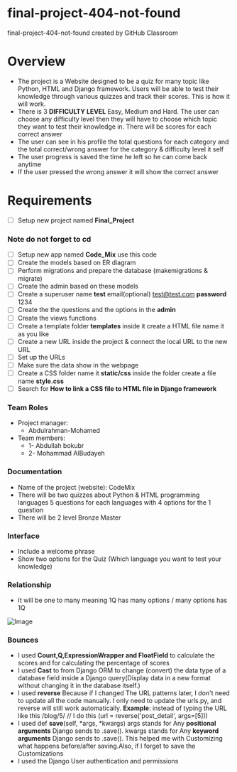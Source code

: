# final-project-404-not-found
final-project-404-not-found created by GitHub Classroom
# Overview
 - The project is a Website designed to be a quiz for many topic like Python, HTML and Django framework. Users will be able to test their knowledge through various quizzes and track their scores. This is how it will work.
 - There is 3 **DIFFICULTY LEVEL** Easy, Medium and Hard. The user can choose any difficulty level then they will have to choose which topic they want to test their knowledge in. There will be scores for each correct answer 
 - The user can see in his profile the total questions for each category and the total correct/wrong answer for the category & difficulty level it self 
 - The user progress is saved the time he left so he can come back anytime
 - If the user pressed the wrong answer it will show the correct answer 
# Requirements 
 - [ ] Setup new project named **Final_Project**
 ### Note do not forget to cd 
 - [ ] Setup new app named **Code_Mix** use this code
 - [ ] Create the models based on ER diagram 
 - [ ] Perform migrations and prepare the database (makemigrations & migrate)
 - [ ] Create the admin based on these models
 - [ ] Create a superuser name **test** email(optional) test@test.com **password** 1234
 - [ ] Create the the questions and the options in the **admin**
 - [ ] Create the views functions
 - [ ] Create a template folder **templates** inside it create a HTML file name it as you like
 - [ ] Create a new URL inside the project & connect the local URL to the new URL
 - [ ] Set up the URLs 
 - [ ] Make sure the data show in the webpage
 - [ ] Create a CSS folder name it **static/css** inside the folder create a file name **style.css**
 - [ ] Search for **How to link a CSS file to HTML file in Django framework**
### Team Roles
 - Project manager: 
    - Abdulrahman-Mohamed
 - Team members: 
    - 1- Abdullah bokubr
    - 2- Mohammad AlBudayeh
### Documentation
 - Name of the project (website): CodeMix
 - There will be two quizzes about Python & HTML programming languages 5 questions for each languages with 4 options for the 1 question
 - There will be 2 level Bronze Master 
 ### Interface
  - Include a welcome phrase
  - Show two options for the Quiz (Which language you want to test your knowledge)
 ### Relationship  
  - It will be one to many meaning 1Q has many options / many options has 1Q 

  ![Image](https://github.com/user-attachments/assets/214160b7-78f6-4b4f-ae30-f16fbc55f3ff)
### Bounces
  - I used **Count,Q,ExpressionWrapper and FloatField** to calculate the scores and for calculating the percentage of scores
  - I used **Cast** to from Django ORM to change (convert) the data type of a database field inside a Django query(Display data in a new format without changing it in the database itself.)
  - I used **reverse** Because if I changed The URL patterns later, I don't need to update all the code manually. I only need to update the urls.py, and reverse will still work automatically. 
  **Example**:  instead of typing the URL like this /blog/5/ // I do this (url = reverse('post_detail', args=[5]))
  - I used def **save**(self, *args, *kwargs)
  args stands for Any **positional arguments** Django sends to .save().
  kwargs stands for Any **keyword arguments** Django sends to .save().
  This helped me with Customizing what happens before/after saving.Also, if I forget to save the Customizations
  - I used the Django User authentication and permissions 

